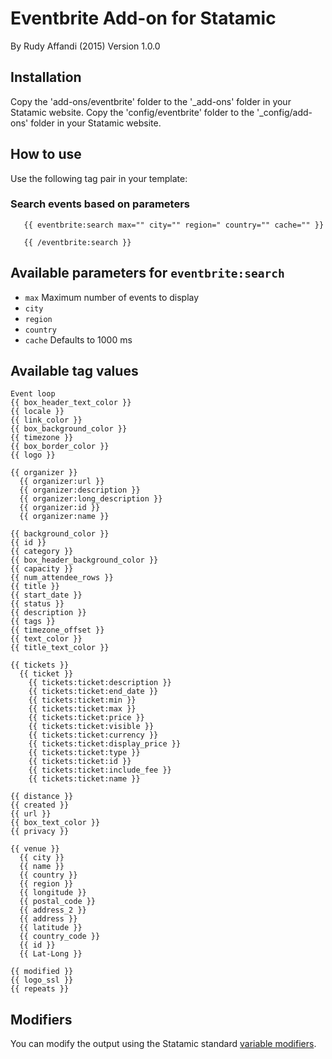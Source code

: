 # Eventbrite Add-on for Statamic
By Rudy Affandi (2015)
Version 1.0.0

## Installation
Copy the 'add-ons/eventbrite' folder to the '_add-ons' folder in your Statamic website.
Copy the 'config/eventbrite' folder to the '_config/add-ons' folder in your Statamic website.

## How to use
Use the following tag pair in your template:

### Search events based on parameters
```
   {{ eventbrite:search max="" city="" region=" country="" cache="" }}

   {{ /eventbrite:search }}
```
## Available parameters for `eventbrite:search`
- `max` Maximum number of events to display
- `city` 
- `region`
- `country`
- `cache` Defaults to 1000 ms

## Available tag values
```
Event loop
{{ box_header_text_color }}
{{ locale }}
{{ link_color }}
{{ box_background_color }}
{{ timezone }}
{{ box_border_color }}
{{ logo }}

{{ organizer }}
  {{ organizer:url }}
  {{ organizer:description }}
  {{ organizer:long_description }}
  {{ organizer:id }}
  {{ organizer:name }}

{{ background_color }}
{{ id }}
{{ category }}
{{ box_header_background_color }}
{{ capacity }}
{{ num_attendee_rows }}
{{ title }}
{{ start_date }}
{{ status }}
{{ description }}
{{ tags }}
{{ timezone_offset }}
{{ text_color }}
{{ title_text_color }}

{{ tickets }}
  {{ ticket }}
    {{ tickets:ticket:description }}
    {{ tickets:ticket:end_date }}
    {{ tickets:ticket:min }}
    {{ tickets:ticket:max }}
    {{ tickets:ticket:price }}
    {{ tickets:ticket:visible }}
    {{ tickets:ticket:currency }}
    {{ tickets:ticket:display_price }}
    {{ tickets:ticket:type }}
    {{ tickets:ticket:id }}
    {{ tickets:ticket:include_fee }}
    {{ tickets:ticket:name }}

{{ distance }}
{{ created }}
{{ url }}
{{ box_text_color }}
{{ privacy }}

{{ venue }}
  {{ city }}
  {{ name }}
  {{ country }}
  {{ region }}
  {{ longitude }}
  {{ postal_code }}
  {{ address_2 }}
  {{ address }}
  {{ latitude }}
  {{ country_code }}
  {{ id }}
  {{ Lat-Long }}

{{ modified }}
{{ logo_ssl }}
{{ repeats }}
```

## Modifiers
You can modify the output using the Statamic standard [variable modifiers](http://statamic.com/learn/documentation/variable-modifiers).